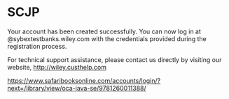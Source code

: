 # SCJP

Your account has been created successfully. You can now log in at
@sybextestbanks.wiley.com 
with the credentials provided during the registration process.

For technical support assistance, please contact us directly by visiting our website, http://wiley.custhelp.com


https://www.safaribooksonline.com/accounts/login/?next=/library/view/oca-java-se/9781260011388/

